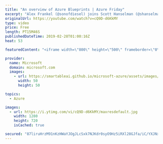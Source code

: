 ```yaml
---
title: "An overview of Azure Blueprints | Azure Friday"
excerpt: "Alex Frankel (@sonofdiesel) joins Scott Hanselman (@shanselman) to discuss Azure Blueprints. Environment creation can be a long and error prone process. Azure Blueprints helps you deploy and update cloud environments in a repeatable manner using composable artifacts such as policies, role-based access"
originalUrl: https://youtube.com/watch?v=cQ9D-d6KkMY
type: video
price: Free
length: PT15M46S
publishedDateTime: 2019-02-28T01:00:16Z
heat: 53

featuredContent: "<iframe width=\"800\" height=\"500\" frameborder=\"0\" src=\"https://www.youtube.com/embed/cQ9D-d6KkMY\" allow=\"accelerometer; autoplay; encrypted-media; gyroscope; picture-in-picture\" allowfullscreen></iframe>"

provider:
  name: Microsoft
  domain: microsoft.com
  images:
    - url: https://smartableai.github.io/microsoft-azure/assets/images/organizations/microsoft.com-50x50.jpg
      width: 50
      height: 50

topics:
  - Azure

images:
  - url: https://i.ytimg.com/vi/cQ9D-d6KkMY/maxresdefault.jpg
    width: 1280
    height: 720
    isCached: true

secured: "87liruHrzM91nKzHWaYJOgJLcSxk7NJKdr0syO9Hz5iRXl28GJfa/iC/YXJNxHgJqDdzZHh6LI9DLCMRzoLm4MkvudTgo+VwdTsrGVRtiDg6H8WT2+o1UoLtINukoMoHdVEOaXluL07JyEwlcHo5AmuT6lhBJCZ6zvlmn4lOydsvby88RZ8ekj4TTnrkwM9VVNskIc9Lr2JU+v9TSlZ4Hh6eNwSxFG4zYEkOBsyCV1YyoP4nwpDfrOA2JkLVVpJeBPwrobRwza3LWQ0p/V6PDYj+XVglTD5wvZPvGpZsNOOGf0Pem3RB1ryq1eoO/88VAwut3MoW97AoXUgwcUnGzcHaQ9uo5BBANCtl6b6m1P0spvLKFZPBSIUidXLHej+jLc9tWL2JZ9LwfNBMyFVypKgGNowzqsxNMoFDod99HAM=;/ZnllEShOo+GEVLSny7A/w=="
---
```


